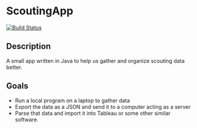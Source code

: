 # ScoutingApp
[![Build Status](https://img.shields.io/travis/FRC-Utilities/QDriverStation.svg?style=flat-square)](https://github.com/bman12three4/ScoutingApp)
## Description
A small app written in Java to help us gather and organize scouting data better.

## Goals
* Run a local program on a laptop to gather data
* Export the data as a JSON and send it to a computer acting as a server
* Parse that data and import it into Tableau or some other similar software.
